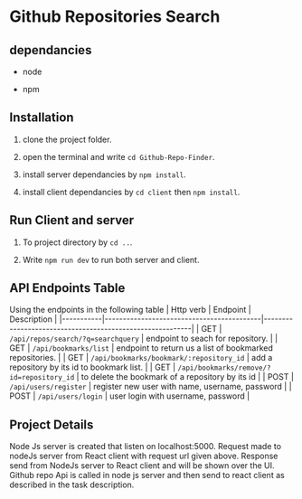 # Github Repositories Search

## dependancies

- node

- npm

## Installation

1. clone the project folder.

2. open the terminal and write `cd Github-Repo-Finder`.

3. install server dependancies by `npm install`.

4. install client dependancies by `cd client` then `npm install`.

## Run Client and server

1. To project directory by `cd ..`.

2. Write `npm run dev` to run both server and client.

## API Endpoints Table

Using the endpoints in the following table
| Http verb | Endpoint                                  | Description                                              |
|-----------|-------------------------------------------|----------------------------------------------------------|
| GET       | `/api/repos/search/?q=searchquery`        | endpoint to seach for repository.                        |
| GET       | `/api/bookmarks/list`                     | endpoint to return us a list of bookmarked repositories. |
| GET       | `/api/bookmarks/bookmark/:repository_id`  | add a repository by its id to bookmark list.             |
| GET       | `/api/bookmarks/remove/?id=repository_id` | to delete the bookmark of a repository by its id         |
| POST      | `/api/users/register`                     | register new user with name, username, password          |
| POST      | `/api/users/login`                        | user login with username, password                       |

## Project Details

Node Js server is created that listen on localhost:5000.
Request made to nodeJs server from React client with request url given above.
Response send from NodeJs server to React client and will be shown over the UI.
Github repo Api is called in node js server and then send to react client as described in the task description.
